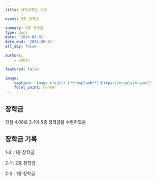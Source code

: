 ```yaml
---
title: 성적장학금 수령

event: 5종 장학금

summary: 5종 장학금
type: docs
date: '2024-03-01'
date_end: '2024-08-01'
all_day: false

authors:
    - admin

featured: false

image:
    caption: 'Image credit: [**Unsplash**](https://unsplash.com/)'
    focal_point: Center
---
```


## 장학금
학점 4.08로 3-1에 5종 장학금을 수령하였음

## 장학금 기록
1-2 : 1종 장학금

2-1 : 2종 장학금

2-2 : 1종 장학금



